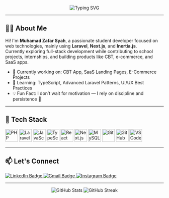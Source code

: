 <!-- Banner Keren -->
<p align="center">
  <img src="https://readme-typing-svg.demolab.com?font=Fira+Code&size=24&pause=1000&color=00FFAB&center=true&vCenter=true&width=435&lines=Hi+there+👋;I'm+Muhamad+Zafar+Syah;A+Passionate+Fullstack+Student+Developer!" alt="Typing SVG" />
</p>


---

## 🧑‍💻 About Me

Hi! I'm **Muhamad Zafar Syah**, a passionate student developer focused on web technologies, mainly using **Laravel**, **Next.js**, and **Inertia.js**.  
Currently exploring full-stack development while contributing to school projects, internships, and building products like CBT, e-commerce, and SaaS apps.

- 🔭 Currently working on: CBT App, SaaS Landing Pages, E-Commerce Projects  
- 🌱 Learning: TypeScript, Advanced Laravel Patterns, UI/UX Best Practices  
- 💡 Fun Fact: I don’t wait for motivation — I rely on discipline and persistence 💪  

---

## 🧰 Tech Stack

<p align="left">
  <img src="https://cdn.jsdelivr.net/gh/devicons/devicon/icons/php/php-original.svg" width="40" height="40" alt="PHP" />
  <img src="https://laravel.com/img/favicon/favicon-32x32.png" width="40" height="40" alt="Laravel" />
  <img src="https://cdn.jsdelivr.net/gh/devicons/devicon/icons/javascript/javascript-original.svg" width="40" height="40" alt="JavaScript" />
  <img src="https://cdn.jsdelivr.net/gh/devicons/devicon/icons/typescript/typescript-original.svg" width="40" height="40" alt="TypeScript" />
  <img src="https://cdn.jsdelivr.net/gh/devicons/devicon/icons/react/react-original.svg" width="40" height="40" alt="React" />
  <img src="https://cdn.jsdelivr.net/gh/devicons/devicon/icons/nextjs/nextjs-original.svg" width="40" height="40" alt="Next.js" />
  <img src="https://cdn.jsdelivr.net/gh/devicons/devicon/icons/mysql/mysql-original.svg" width="40" height="40" alt="MySQL" />
  <img src="https://cdn.jsdelivr.net/gh/devicons/devicon/icons/git/git-original.svg" width="40" height="40" alt="Git" />
  <img src="https://cdn.jsdelivr.net/gh/devicons/devicon/icons/github/github-original.svg" width="40" height="40" alt="GitHub" />
  <img src="https://cdn.jsdelivr.net/gh/devicons/devicon/icons/vscode/vscode-original.svg" width="40" height="40" alt="VS Code" />
</p>

---

## 📫 Let's Connect

<p align="left">
  <a href="https://www.linkedin.com/in/your-linkedin-username" target="_blank">
    <img src="https://img.shields.io/badge/LinkedIn-0A66C2?style=for-the-badge&logo=linkedin&logoColor=white" alt="LinkedIn Badge"/>
  </a>
  <a href="mailto:your@email.com">
    <img src="https://img.shields.io/badge/Gmail-D14836?style=for-the-badge&logo=gmail&logoColor=white" alt="Gmail Badge"/>
  </a>
  <a href="https://www.instagram.com/your-username/" target="_blank">
    <img src="https://img.shields.io/badge/Instagram-E4405F?style=for-the-badge&logo=instagram&logoColor=white" alt="Instagram Badge"/>
  </a>
</p>

---

<p align="center">
  <img src="https://github-readme-stats.vercel.app/api?username=muhamadzafarsyah&show_icons=true&theme=radical" alt="GitHub Stats" />
  <img src="https://github-readme-streak-stats.herokuapp.com/?user=muhamadzafarsyah&theme=radical" alt="GitHub Streak" />
</p>
